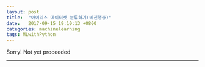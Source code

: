 ```yaml
---
layout: post
title:  "아이리스 데이터셋 분류하기(비진행중)"
date:   2017-09-15 19:10:13 +0800
categories: machinelearning
tags: MLwithPython
---
```

Sorry! Not yet proceeded

---